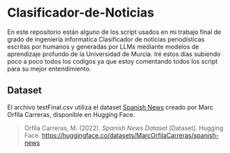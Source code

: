 # Clasificador-de-Noticias

En este repositorio están alguno de los script usados en mi trabajo final de grado de ingeniería informatica Clasificador de noticias periodísticas escritas por humanos y generadas por LLMs mediante modelos de aprendizaje profundo de la Universidad de Murcia. Iré estos dias subiendo poco a poco todos los codigos ya que estoy comentando todos los script para su mejor entendimiento.


## Dataset

El archivo testFinal.csv utiliza el dataset [Spanish News](https://huggingface.co/datasets/MarcOrfilaCarreras/spanish-news) creado por Marc Orfila Carreras, disponible en Hugging Face.

> Orfila Carreras, M. (2022). *Spanish News Dataset* [Dataset]. Hugging Face. https://huggingface.co/datasets/MarcOrfilaCarreras/spanish-news

